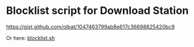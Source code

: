 # Blocklist script for Download Station

https://gist.github.com/olbat/1047463799ab8e617c36698825420bc9

Or here: [blocklist.sh](blocklist.sh)